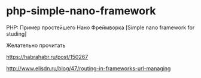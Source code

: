 ﻿# php-simple-nano-framework
 
  PHP: Пример простейшего Нано Фреймворка [Simple nano framework for studing]

Желательно прочитать

https://habrahabr.ru/post/150267

http://www.elisdn.ru/blog/47/routing-in-frameworks-url-managing

